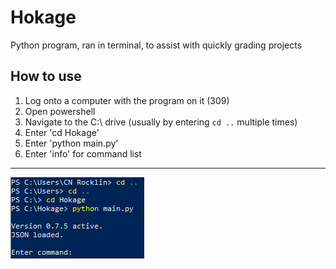 # Hokage
Python program, ran in terminal, to assist with quickly grading projects
## How to use
1. Log onto a computer with the program on it (309)
2. Open powershell
3. Navigate to the C:\ drive (usually by entering `cd ..` multiple times)
4. Enter 'cd Hokage'
5. Enter 'python main.py'
6. Enter 'info' for command list
---
![howto](/howto.png)
